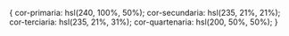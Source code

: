 {
cor-primaria: hsl(240, 100%, 50%);
cor-secundaria: hsl(235, 21%, 21%);
cor-terciaria: hsl(235, 21%, 31%);
cor-quartenaria: hsl(200, 50%, 50%);
}
